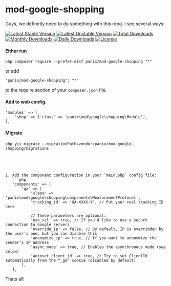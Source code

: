 mod-google-shopping
===========
Guys, we definetly need to do something with this repo. I see several ways:

[![Latest Stable Version](https://poser.pugx.org/panix/mod-google-shopping/v/stable)](https://packagist.org/packages/panix/mod-google-shopping)
[![Latest Unstable Version](https://poser.pugx.org/panix/mod-google-shopping/v/unstable)](https://packagist.org/packages/panix/mod-google-shopping)
[![Total Downloads](https://poser.pugx.org/panix/mod-google-shopping/downloads)](https://packagist.org/packages/panix/mod-google-shopping)
[![Monthly Downloads](https://poser.pugx.org/panix/mod-google-shopping/d/monthly)](https://packagist.org/packages/panix/mod-google-shopping)
[![Daily Downloads](https://poser.pugx.org/panix/mod-google-shopping/d/daily)](https://packagist.org/packages/panix/mod-google-shopping)
[![License](https://poser.pugx.org/panix/mod-google-shopping/license)](https://packagist.org/packages/panix/mod-google-shopping)

#### Either run

```
php composer require --prefer-dist panix/mod-google-shopping "*"
```

or add

```
"panix/mod-google-shopping": "*"
```

to the require section of your `composer.json` file.

#### Add to web config.
```
'modules' => [
    'shop' => ['class' => 'panix\mod\google\shopping\Module'],
],
```

#### Migrate
```
php yii migrate --migrationPath=vendor/panix/mod-google-shopping/migrations
```
```




1. Add the component configuration in your `main.php` config file:
   ```php
   'components' => [
       'ga' => [
           'class' => 'panix\mod\google\shopping\components\MeasurementProtocol',
           'tracking_id' => 'UA-XXXX-Y', // Put your real tracking ID here

           // These parameters are optional:
           'use_ssl' => true, // If you’d like to use a secure connection to Google servers
           'override_ip' => false, // By default, IP is overridden by the user’s one, but you can disable this
           'anonymize_ip' => true, // If you want to anonymize the sender’s IP address
           'async_mode' => true, // Enables the asynchronous mode (see below)
           'autoset_client_id' => true, // Try to set ClientId automatically from the “_ga” cookie (disabled by default)
       ],
   ],
   ```

Thats all!


